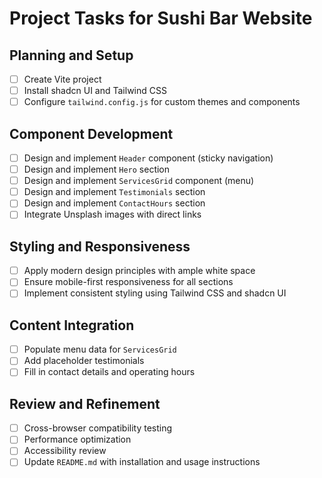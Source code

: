 # Project Tasks for Sushi Bar Website

## Planning and Setup
- [ ] Create Vite project
- [ ] Install shadcn UI and Tailwind CSS
- [ ] Configure `tailwind.config.js` for custom themes and components

## Component Development
- [ ] Design and implement `Header` component (sticky navigation)
- [ ] Design and implement `Hero` section
- [ ] Design and implement `ServicesGrid` component (menu)
- [ ] Design and implement `Testimonials` section
- [ ] Design and implement `ContactHours` section
- [ ] Integrate Unsplash images with direct links

## Styling and Responsiveness
- [ ] Apply modern design principles with ample white space
- [ ] Ensure mobile-first responsiveness for all sections
- [ ] Implement consistent styling using Tailwind CSS and shadcn UI

## Content Integration
- [ ] Populate menu data for `ServicesGrid`
- [ ] Add placeholder testimonials
- [ ] Fill in contact details and operating hours

## Review and Refinement
- [ ] Cross-browser compatibility testing
- [ ] Performance optimization
- [ ] Accessibility review
- [ ] Update `README.md` with installation and usage instructions